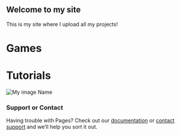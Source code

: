 ## Welcome to my site
This is my site where I upload all my projects!
# Games
# Tutorials
![My image Name](https://encrypted-tbn0.gstatic.com/images?q=tbn:ANd9GcTOLCV7I5_7UvkgSneINlm1UAEn11RVHQ87feyXO0WUnWJOnJMvaPOi62oDQyt9hiWnHbI:https://www.kindpng.com/picc/m/115-1157890_lego-png-download-image-pile-of-lego-bricks.png&usqp=CAU)
### Support or Contact

Having trouble with Pages? Check out our [documentation](https://docs.github.com/categories/github-pages-basics/) or [contact support](https://support.github.com/contact) and we’ll help you sort it out.
